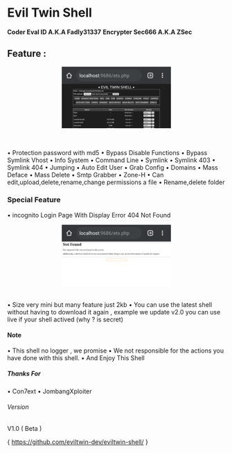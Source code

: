 
# Evil Twin Shell

**Coder Eval ID A.K.A Fadly31337**
**Encrypter Sec666 A.K.A ZSec**

## Feature :
 
 <p align="center">
 <img width="50%" src="images/20200418_014024.jpg"/>
 </p><br>
 
• Protection password with md5
• Bypass Disable Functions
• Bypass Symlink Vhost
• Info System
• Command Line
• Symlink
• Symlink 403
• Symlink 404
• Jumping
• Auto Edit User
• Grab Config
• Domains
• Mass Deface
• Mass Delete
• Smtp Grabber
• Zone-H
• Can edit,upload,delete,rename,change permissions a file
• Rename,delete folder

### Special Feature

• incognito Login Page With Display Error 404 Not Found
<br>
<p align="center">
<img width="50%" src="images/20200418_014046.jpg"/>
</p><br>
• Size very mini but many feature just 2kb
• You can use the latest shell without having to download it again , example we update v2.0 you can use live if your shell actived (why ? is secret)

#### Note

• This shell no logger , we promise
• We not responsible for the actions you have done with this shell.
• And Enjoy This Shell

##### Thanks For

• Con7ext
• JombangXploiter

###### Version

V1.0 ( Beta )

{ https://github.com/eviltwin-dev/eviltwin-shell/ }
